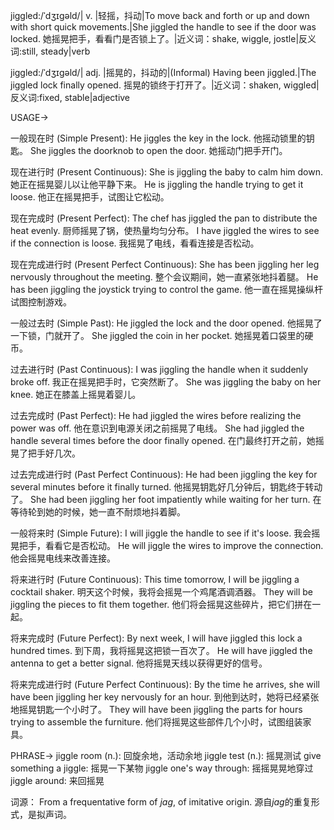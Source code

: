 jiggled:/ˈdʒɪɡəld/| v. |轻摇，抖动|To move back and forth or up and down with short quick movements.|She jiggled the handle to see if the door was locked. 她摇晃把手，看看门是否锁上了。|近义词：shake, wiggle, jostle|反义词:still, steady|verb

jiggled:/ˈdʒɪɡəld/| adj. |摇晃的，抖动的|(Informal) Having been jiggled.|The jiggled lock finally opened. 摇晃的锁终于打开了。|近义词：shaken, wiggled|反义词:fixed, stable|adjective


USAGE->

一般现在时 (Simple Present):
He jiggles the key in the lock. 他摇动锁里的钥匙。
She jiggles the doorknob to open the door. 她摇动门把手开门。

现在进行时 (Present Continuous):
She is jiggling the baby to calm him down.  她正在摇晃婴儿以让他平静下来。
He is jiggling the handle trying to get it loose. 他正在摇晃把手，试图让它松动。

现在完成时 (Present Perfect):
The chef has jiggled the pan to distribute the heat evenly. 厨师摇晃了锅，使热量均匀分布。
I have jiggled the wires to see if the connection is loose. 我摇晃了电线，看看连接是否松动。

现在完成进行时 (Present Perfect Continuous):
She has been jiggling her leg nervously throughout the meeting.  整个会议期间，她一直紧张地抖着腿。
He has been jiggling the joystick trying to control the game. 他一直在摇晃操纵杆试图控制游戏。

一般过去时 (Simple Past):
He jiggled the lock and the door opened. 他摇晃了一下锁，门就开了。
She jiggled the coin in her pocket. 她摇晃着口袋里的硬币。

过去进行时 (Past Continuous):
I was jiggling the handle when it suddenly broke off. 我正在摇晃把手时，它突然断了。
She was jiggling the baby on her knee. 她正在膝盖上摇晃着婴儿。

过去完成时 (Past Perfect):
He had jiggled the wires before realizing the power was off. 他在意识到电源关闭之前摇晃了电线。
She had jiggled the handle several times before the door finally opened. 在门最终打开之前，她摇晃了把手好几次。

过去完成进行时 (Past Perfect Continuous):
He had been jiggling the key for several minutes before it finally turned. 他摇晃钥匙好几分钟后，钥匙终于转动了。
She had been jiggling her foot impatiently while waiting for her turn. 在等待轮到她的时候，她一直不耐烦地抖着脚。

一般将来时 (Simple Future):
I will jiggle the handle to see if it's loose. 我会摇晃把手，看看它是否松动。
He will jiggle the wires to improve the connection. 他会摇晃电线来改善连接。

将来进行时 (Future Continuous):
This time tomorrow, I will be jiggling a cocktail shaker. 明天这个时候，我将会摇晃一个鸡尾酒调酒器。
They will be jiggling the pieces to fit them together. 他们将会摇晃这些碎片，把它们拼在一起。

将来完成时 (Future Perfect):
By next week, I will have jiggled this lock a hundred times. 到下周，我将摇晃这把锁一百次了。
He will have jiggled the antenna to get a better signal. 他将摇晃天线以获得更好的信号。

将来完成进行时 (Future Perfect Continuous):
By the time he arrives, she will have been jiggling her key nervously for an hour.  到他到达时，她将已经紧张地摇晃钥匙一个小时了。
They will have been jiggling the parts for hours trying to assemble the furniture.  他们将摇晃这些部件几个小时，试图组装家具。


PHRASE->
jiggle room (n.):  回旋余地，活动余地
jiggle test (n.): 摇晃测试
give something a jiggle:  摇晃一下某物
jiggle one's way through: 摇摇晃晃地穿过
jiggle around:  来回摇晃

词源：
From a frequentative form of *jag*, of imitative origin.  源自*jag*的重复形式，是拟声词。
